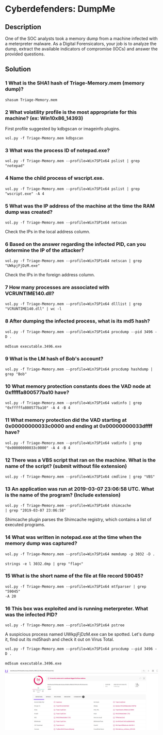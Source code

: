 
# Cyberdefenders: DumpMe

## Description

One of the SOC analysts took a memory dump from a machine infected with a meterpreter malware. As a Digital Forensicators, your job is to analyze the dump, extract the available indicators of compromise (IOCs) and answer the provided questions.


## Solution

### 1	What is the SHA1 hash of Triage-Memory.mem (memory dump)?
```
shasum Triage-Memory.mem 
```

### 2	What volatility profile is the most appropriate for this machine? (ex: Win10x86_14393)
First profile suggested by kdbgscan or imageinfo plugins.
```
vol.py -f Triage-Memory.mem kdbgscan
```

### 3	What was the process ID of notepad.exe?
```
vol.py -f Triage-Memory.mem --profile=Win7SP1x64 pslist | grep "notepad"
```

### 4	Name the child process of wscript.exe.
```
vol.py -f Triage-Memory.mem --profile=Win7SP1x64 pslist | grep "wscript.exe" -A 4
```

### 5	What was the IP address of the machine at the time the RAM dump was created?
```
vol.py -f Triage-Memory.mem --profile=Win7SP1x64 netscan
```
Check the IPs in the local address column.

### 6	 Based on the answer regarding the infected PID, can you determine the IP of the attacker?
```
vol.py -f Triage-Memory.mem --profile=Win7SP1x64 netscan | grep "UWkpjFjDzM.exe"
```
Check the IPs in the foreign address column.

### 7	How many processes are associated with VCRUNTIME140.dll?
```
vol.py -f Triage-Memory.mem --profile=Win7SP1x64 dlllist | grep "VCRUNTIME140.dll" | wc -l
```
### 8	After dumping the infected process, what is its md5 hash?
```
vol.py -f Triage-Memory.mem --profile=Win7SP1x64 procdump --pid 3496 -D .

md5sum executable.3496.exe
```
### 9	What is the LM hash of Bob's account?
```
vol.py -f Triage-Memory.mem --profile=Win7SP1x64 procdump hashdump | grep "Bob"
```

### 10	What memory protection constants does the VAD node at 0xfffffa800577ba10 have?
```
vol.py -f Triage-Memory.mem --profile=Win7SP1x64 vadinfo | grep "0xfffffa800577ba10" -A 4 -B 4
```

### 11	What memory protection did the VAD starting at 0x00000000033c0000 and ending at 0x00000000033dffff have?
```
vol.py -f Triage-Memory.mem --profile=Win7SP1x64 vadinfo | grep "0x00000000033c0000" -A 4 -B 4
```

### 12	There was a VBS script that ran on the machine. What is the name of the script? (submit without file extension)

```
vol.py -f Triage-Memory.mem --profile=Win7SP1x64 cmdline | grep "VBS"
```

### 13	An application was run at 2019-03-07 23:06:58 UTC. What is the name of the program? (Include extension)
```
vol.py -f Triage-Memory.mem --profile=Win7SP1x64 shimcache
| grep "2019-03-07 23:06:58"
```
Shimcache plugin parses the Shimcache registry, which contains a list of executed programs. 
### 14	What was written in notepad.exe at the time when the memory dump was captured?
```
vol.py -f Triage-Memory.mem --profile=Win7SP1x64 memdump -p 3032 -D .

strings -e l 3032.dmp | grep "flag<"
```
### 15	What is the short name of the file at file record 59045?
```
vol.py -f Triage-Memory.mem --profile=Win7SP1x64 mtfparser | grep "59045"
-A 20
```
### 16	This box was exploited and is running meterpreter. What was the infected PID?

```
vol.py -f Triage-Memory.mem --profile=Win7SP1x64 pstree

```

A suspicious process named UWkpjFjDzM.exe can be spotted. Let's dump it, find out its md5hash and check it out on Virus Total.

```
vol.py -f Triage-Memory.mem --profile=Win7SP1x64 procdump --pid 3496 -D .

md5sum executable.3496.exe
```

![](./images/meterpreter.jpg)